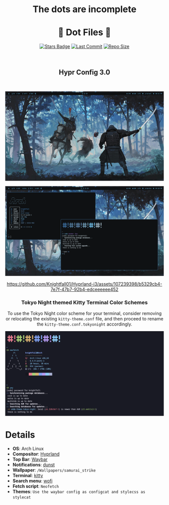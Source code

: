 <div align="center">

# The dots are incomplete

# 💠 Dot Files 💠

[![Stars Badge](https://img.shields.io/github/stars/knightfall01/Hyprland-i3.svg?style=for-the-badge&color=68b0d6)](https://github.com/knightfall01/Hyprland-i3/stargazers) [![Last Commit](https://img.shields.io/github/last-commit/knightfall01/Hyprland-i3.svg?style=for-the-badge&color=68b0d6)](https://github.com/knightfall01/Hyprland-i3/commits/main) [![Repo Size](https://img.shields.io/github/repo-size/knightfall01/Hyprland-i3.svg?style=for-the-badge&color=68b0d6)](https://github.com/knightfall01/Hyprland-i3)


<br/>

## Hypr Config 3.0
<br>

![image](./assets/260481160-5712e1a7-b605-4075-af8b-37426930dff1.png)
<br>

![image](./assets/screenshot%202.png)

https://github.com/Knightfall01/Hyprland-i3/assets/107239398/b5329cb4-7e7f-47b7-92b4-edceeeeee452

### Tokyo Night themed Kitty Terminal Color Schemes

To use the Tokyo Night color scheme for your terminal, consider removing or relocating the existing `kitty-theme.conf` file,
and then proceed to rename the `kitty-theme.conf.tokyonight` accordingly.

![image](./assets/kitty-tokyonight.png)
  
</div>

# Details
- **OS**: Arch Linux
- **Compositor**: [Hyprland](https://github.com/hyprwm/Hyprland)
- **Top Bar**: [Waybar](https://github.com/Alexays/Waybar/)
- **Notifications**: [dunst](https://github.com/dunst-project/dunst)
- **Wallpaper**: `/Wallpapers/samurai_strike`
- **Terminal**: [kitty](https://github.com/kovidgoyal/kitty)
- **Search menu**: [wofi](https://github.com/uncomfyhalomacro/wofi)
- **Fetch script**: `Neofetch`
- **Themes**: `Use the waybar config as configcat and stylecss as stylecat`

